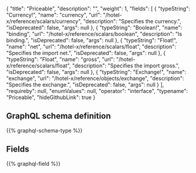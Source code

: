 {
  "title": "Priceable",
  "description": "",
  "weight": 1,
  "fields": [
    {
      "typeString": "Currency!",
      "name": "currency",
      "url": "/hotel-x/reference/scalars/currency",
      "description": "Specifies the currency.",
      "isDeprecated": false,
      "args": null
    },
    {
      "typeString": "Boolean!",
      "name": "binding",
      "url": "/hotel-x/reference/scalars/boolean",
      "description": "Is binding.",
      "isDeprecated": false,
      "args": null
    },
    {
      "typeString": "Float!",
      "name": "net",
      "url": "/hotel-x/reference/scalars/float",
      "description": "Specifies the import net.",
      "isDeprecated": false,
      "args": null
    },
    {
      "typeString": "Float",
      "name": "gross",
      "url": "/hotel-x/reference/scalars/float",
      "description": "Specifies the import gross.",
      "isDeprecated": false,
      "args": null
    },
    {
      "typeString": "Exchange!",
      "name": "exchange",
      "url": "/hotel-x/reference/objects/exchange",
      "description": "Specifies the exchange.",
      "isDeprecated": false,
      "args": null
    }
  ],
  "requireby": null,
  "enumValues": null,
  "operator": "interface",
  "typename": "Priceable",
  "hideGithubLink": true
}
## GraphQL schema definition

{{% graphql-schema-type %}}

## Fields

{{% graphql-field %}}
